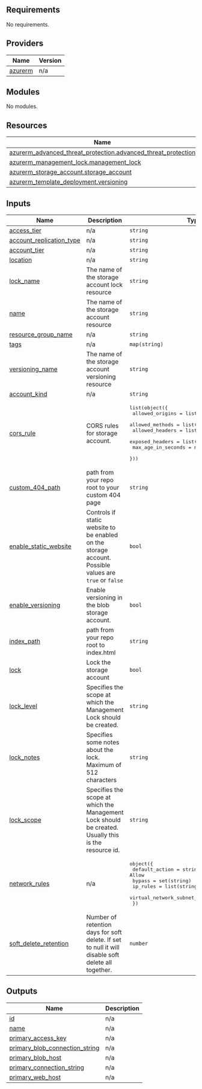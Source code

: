 
<!-- BEGINNING OF PRE-COMMIT-TERRAFORM DOCS HOOK -->
## Requirements

No requirements.

## Providers

| Name | Version |
|------|---------|
| <a name="provider_azurerm"></a> [azurerm](#provider\_azurerm) | n/a |

## Modules

No modules.

## Resources

| Name | Type |
|------|------|
| [azurerm_advanced_threat_protection.advanced_threat_protection](https://registry.terraform.io/providers/hashicorp/azurerm/latest/docs/resources/advanced_threat_protection) | resource |
| [azurerm_management_lock.management_lock](https://registry.terraform.io/providers/hashicorp/azurerm/latest/docs/resources/management_lock) | resource |
| [azurerm_storage_account.storage_account](https://registry.terraform.io/providers/hashicorp/azurerm/latest/docs/resources/storage_account) | resource |
| [azurerm_template_deployment.versioning](https://registry.terraform.io/providers/hashicorp/azurerm/latest/docs/resources/template_deployment) | resource |

## Inputs

| Name | Description | Type | Default | Required |
|------|-------------|------|---------|:--------:|
| <a name="input_access_tier"></a> [access\_tier](#input\_access\_tier) | n/a | `string` | n/a | yes |
| <a name="input_account_replication_type"></a> [account\_replication\_type](#input\_account\_replication\_type) | n/a | `string` | n/a | yes |
| <a name="input_account_tier"></a> [account\_tier](#input\_account\_tier) | n/a | `string` | n/a | yes |
| <a name="input_location"></a> [location](#input\_location) | n/a | `string` | n/a | yes |
| <a name="input_lock_name"></a> [lock\_name](#input\_lock\_name) | The name of the storage account lock resource | `string` | n/a | yes |
| <a name="input_name"></a> [name](#input\_name) | The name of the storage account resource | `string` | n/a | yes |
| <a name="input_resource_group_name"></a> [resource\_group\_name](#input\_resource\_group\_name) | n/a | `string` | n/a | yes |
| <a name="input_tags"></a> [tags](#input\_tags) | n/a | `map(string)` | n/a | yes |
| <a name="input_versioning_name"></a> [versioning\_name](#input\_versioning\_name) | The name of the storage account versioning resource | `string` | n/a | yes |
| <a name="input_account_kind"></a> [account\_kind](#input\_account\_kind) | n/a | `string` | `"StorageV2"` | no |
| <a name="input_cors_rule"></a> [cors\_rule](#input\_cors\_rule) | CORS rules for storage account. | <pre>list(object({<br>    allowed_origins    = list(string)<br>    allowed_methods    = list(string)<br>    allowed_headers    = list(string)<br>    exposed_headers    = list(string)<br>    max_age_in_seconds = number<br>  }))</pre> | `[]` | no |
| <a name="input_custom_404_path"></a> [custom\_404\_path](#input\_custom\_404\_path) | path from your repo root to your custom 404 page | `string` | `"404.html"` | no |
| <a name="input_enable_static_website"></a> [enable\_static\_website](#input\_enable\_static\_website) | Controls if static website to be enabled on the storage account. Possible values are `true` or `false` | `bool` | `false` | no |
| <a name="input_enable_versioning"></a> [enable\_versioning](#input\_enable\_versioning) | Enable versioning in the blob storage account. | `bool` | `true` | no |
| <a name="input_index_path"></a> [index\_path](#input\_index\_path) | path from your repo root to index.html | `string` | `"index.html"` | no |
| <a name="input_lock"></a> [lock](#input\_lock) | Lock the storage account | `bool` | `false` | no |
| <a name="input_lock_level"></a> [lock\_level](#input\_lock\_level) | Specifies the scope at which the Management Lock should be created. | `string` | `"CanNotDelete"` | no |
| <a name="input_lock_notes"></a> [lock\_notes](#input\_lock\_notes) | Specifies some notes about the lock. Maximum of 512 characters | `string` | `null` | no |
| <a name="input_lock_scope"></a> [lock\_scope](#input\_lock\_scope) | Specifies the scope at which the Management Lock should be created. Usually this is the resource id. | `string` | `null` | no |
| <a name="input_network_rules"></a> [network\_rules](#input\_network\_rules) | n/a | <pre>object({<br>    default_action             = string # Valid option Deny Allow<br>    bypass                     = set(string)<br>    ip_rules                   = list(string)<br>    virtual_network_subnet_ids = list(string)<br>  })</pre> | `null` | no |
| <a name="input_soft_delete_retention"></a> [soft\_delete\_retention](#input\_soft\_delete\_retention) | Number of retention days for soft delete. If set to null it will disable soft delete all together. | `number` | `null` | no |

## Outputs

| Name | Description |
|------|-------------|
| <a name="output_id"></a> [id](#output\_id) | n/a |
| <a name="output_name"></a> [name](#output\_name) | n/a |
| <a name="output_primary_access_key"></a> [primary\_access\_key](#output\_primary\_access\_key) | n/a |
| <a name="output_primary_blob_connection_string"></a> [primary\_blob\_connection\_string](#output\_primary\_blob\_connection\_string) | n/a |
| <a name="output_primary_blob_host"></a> [primary\_blob\_host](#output\_primary\_blob\_host) | n/a |
| <a name="output_primary_connection_string"></a> [primary\_connection\_string](#output\_primary\_connection\_string) | n/a |
| <a name="output_primary_web_host"></a> [primary\_web\_host](#output\_primary\_web\_host) | n/a |
<!-- END OF PRE-COMMIT-TERRAFORM DOCS HOOK -->
